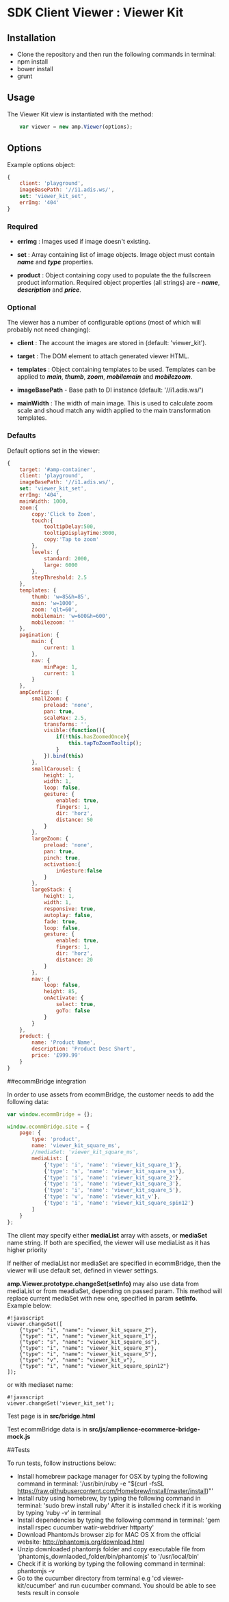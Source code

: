 # SDK Client Viewer : Viewer Kit

## Installation


* Clone the repository and then run the following commands in terminal:
* npm install
* bower install
* grunt


## Usage


The Viewer Kit view is instantiated with the method:

```javascript
    var viewer = new amp.Viewer(options);
```

## Options
Example options object:

```javascript
{
    client: 'playground',
    imageBasePath: '//i1.adis.ws/',
    set: 'viewer_kit_set',
    errImg: '404'
}
```
### Required

- **errImg** : Images used if image doesn't existing.

- **set** : Array containing list of image objects.  Image object must contain **_name_** and **_type_** properties.

- **product** : Object containing copy used to populate the the fullscreen product information.  Required object properties (all strings) are - **_name_**, **_description_** and **_price_**.

### Optional

The viewer has a number of configurable options (most of which will probably not need changing):

- **client** : The account the images are stored in (default: 'viewer_kit').

- **target** : The DOM element to attach generated viewer HTML.

- **templates** : Object containing templates to be used.  Templates can be applied to **_main_**, **_thumb_**, **_zoom_**, **_mobilemain_** and **_mobilezoom_**.

- **imageBasePath** - Base path to DI instance (default: '//i1.adis.ws/')

- **mainWidth** : The width of main image.  This is used to calculate zoom scale and shoud match any width applied to the main transformation templates.

### Defaults

Default options set in the viewer:

```javascript
{
    target: '#amp-container',
    client: 'playground',
    imageBasePath: '//i1.adis.ws/',
    set: 'viewer_kit_set',
    errImg: '404',
    mainWidth: 1000,
    zoom:{
        copy:'Click to Zoom',
        touch:{
            tooltipDelay:500,
            tooltipDisplayTime:3000,
            copy:'Tap to zoom'
        },
        levels: {
            standard: 2000,
            large: 6000
        },
        stepThreshold: 2.5
    },
    templates: {
        thumb: 'w=85&h=85',
        main: 'w=1000',
        zoom: 'qlt=60',
        mobilemain: 'w=600&h=600',
        mobilezoom: ''
    },
    pagination: {
        main: {
            current: 1
        },
        nav: {
            minPage: 1,
            current: 1
        }
    },
    ampConfigs: {
        smallZoom: {
            preload: 'none',
            pan: true,
            scaleMax: 2.5,
            transforms: '',
            visible:(function(){
                if(!this.hasZoomedOnce){
                    this.tapToZoomTooltip();
                }
            }).bind(this)
        },
        smallCarousel: {
            height: 1,
            width: 1,
            loop: false,
            gesture: {
                enabled: true,
                fingers: 1,
                dir: 'horz',
                distance: 50
            }
        },
        largeZoom: {
            preload: 'none',
            pan: true,
            pinch: true,
            activation:{ 
                inGesture:false 
            }
        },
        largeStack: {
            height: 1,
            width: 1,
            responsive: true,
            autoplay: false,
            fade: true,
            loop: false,
            gesture: {
                enabled: true,
                fingers: 1,
                dir: 'horz',
                distance: 20
            }
        },
        nav: {
            loop: false,
            height: 85,
            onActivate: {
                select: true,
                goTo: false
            }
        }
    },
    product: {
        name: 'Product Name',
        description: 'Product Desc Short',
        price: '£999.99'
    }
}
```

##ecommBridge integration

In order to use assets from ecommBridge, the customer needs to add the following data:

```javascript
var window.ecommBridge = {};

window.ecommBridge.site = {
    page: {
        type: 'product',
        name: 'viewer_kit_square_ms',
        //mediaSet: 'viewer_kit_square_ms',
        mediaList: [
            {'type': 'i', 'name': 'viewer_kit_square_1'},
            {'type': 's', 'name': 'viewer_kit_square_ss'},
            {'type': 'i', 'name': 'viewer_kit_square_2'},
            {'type': 'i', 'name': 'viewer_kit_square_3'},
            {'type': 'i', 'name': 'viewer_kit_square_5'},
            {'type': 'v', 'name': 'viewer_kit_v'},
            {'type': 'i', 'name': 'viewer_kit_square_spin12'}
        ]
    }
};
```

The client may specify either **mediaList** array with assets, or **mediaSet** name string.
If both are specified, the viewer will use mediaList as it has higher priority

If neither of mediaList nor mediaSet are specified in ecommBridge, then the viewer will use default
set, defined in viewer settings.

**amp.Viewer.prototype.changeSet(setInfo)** may also use data from mediaList or from meadiaSet, depending on passed param.
This method will replace current mediaSet with new one, specified in param **setInfo**. Example below:

```
#!javascript
viewer.changeSet([
    {"type": "i", "name": "viewer_kit_square_2"},
    {"type": "i", "name": "viewer_kit_square_1"},
    {"type": "s", "name": "viewer_kit_square_ss"},
    {"type": "i", "name": "viewer_kit_square_3"},
    {"type": "i", "name": "viewer_kit_square_5"},
    {"type": "v", "name": "viewer_kit_v"},
    {"type": "i", "name": "viewer_kit_square_spin12"}
]);
```

or with mediaset name:

```
#!javascript
viewer.changeSet('viewer_kit_set');
```

Test page is in **src/bridge.html**

Test ecommBridge data is in **src/js/amplience-ecommerce-bridge-mock.js**


##Tests


To run tests, follow instructions below:

* Install homebrew package manager for OSX by typing the following command in terminal: 
'/usr/bin/ruby -e "$(curl -fsSL https://raw.githubusercontent.com/Homebrew/install/master/install)"'
* Install ruby  using homebrew, by typing the following command in terminal:  'sudo brew install ruby'  After it is installed check if it is working by typing 'ruby -v' in terminal
* Install dependencies by typing the following command in terminal: 'gem install rspec cucumber watir-webdriver httparty'
* Download PhantomJs browser  zip for MAC OS X  from the official website: http://phantomjs.org/download.html
* Unzip downloaded phantomjs folder and copy executable file from  'phantomjs_downlaoded_folder/bin/phantomjs' to '/usr/local/bin'
* Check if it is working by typing the following command in terminal: phantomjs -v
* Go to the cucumber directory from terminal  e.g  'cd viewer-kit/cucumber' and run cucumber command. You should be able to see tests result in console
